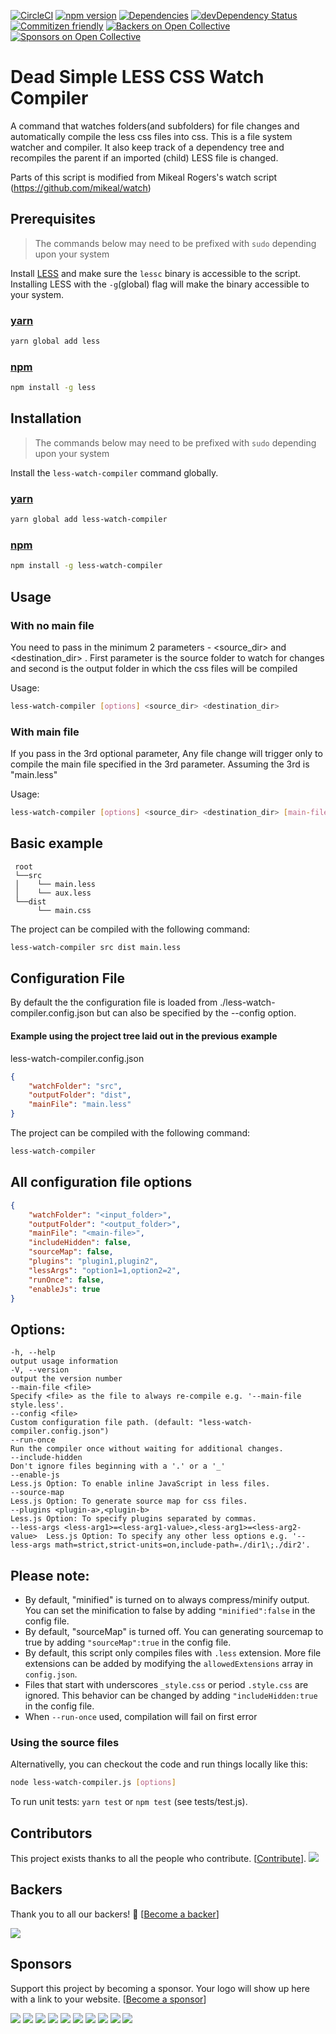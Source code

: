 [![CircleCI](https://circleci.com/gh/jonycheung/deadsimple-less-watch-compiler.svg?style=shield)](https://circleci.com/gh/jonycheung/deadsimple-less-watch-compiler) [![npm version](https://badge.fury.io/js/less-watch-compiler.svg)](https://badge.fury.io/js/less-watch-compiler) [![Dependencies](https://david-dm.org/jonycheung/deadsimple-less-watch-compiler.svg)](https://david-dm.org/jonycheung/less-watch-compiler) [![devDependency Status](https://david-dm.org/jonycheung/deadsimple-less-watch-compiler/dev-status.svg)](https://david-dm.org/jonycheung/less-watch-compiler#info=devDependencies) [![Commitizen friendly](https://img.shields.io/badge/commitizen-friendly-brightgreen.svg)](http://commitizen.github.io/cz-cli/) [![Backers on Open Collective](https://opencollective.com/less-watch-compiler/backers/badge.svg)](#backers) [![Sponsors on Open Collective](https://opencollective.com/less-watch-compiler/sponsors/badge.svg)](#sponsors) 

Dead Simple LESS CSS Watch Compiler
===================

A command that watches folders(and subfolders) for file changes and automatically compile the less css files into css. This is a file system watcher and compiler. It also keep track of a dependency tree and recompiles the parent if an imported (child) LESS file is changed.

Parts of this script is modified from Mikeal Rogers's watch script (https://github.com/mikeal/watch)


## Prerequisites
>The commands below may need to be prefixed with `sudo` depending upon your system

Install [LESS](http://www.lesscss.org/) and make sure the `lessc` binary is accessible to the script. Installing LESS with the `-g`(global) flag will make the binary accessible to your system.

### [yarn](https://yarnpkg.com/) 
```bash
yarn global add less
```

### [npm](https://www.npmjs.com/)
```bash
npm install -g less
```

## Installation
>The commands below may need to be prefixed with `sudo` depending upon your system

Install the `less-watch-compiler` command globally. 

### [yarn](https://yarnpkg.com/) 
```bash
yarn global add less-watch-compiler
```

### [npm](https://www.npmjs.com/) 
```bash
npm install -g less-watch-compiler
```

## Usage
### With no main file 
You need to pass in the minimum 2 parameters - <source_dir> and <destination_dir> . First parameter is the source folder to watch for changes and second is the output folder in which the css files will be compiled

Usage: 
```bash
less-watch-compiler [options] <source_dir> <destination_dir>
```

### With main file
If you pass in the 3rd optional parameter, Any file change will trigger only to compile the main file specified in the 3rd parameter.
Assuming the 3rd is "main.less" 

Usage: 
```bash
less-watch-compiler [options] <source_dir> <destination_dir> [main-file]
```

## Basic example
```		
 root 
 └──src
 │    └── main.less
 │    └── aux.less
 └──dist
      └── main.css
```

The project can be compiled with the following command:
```bash
less-watch-compiler src dist main.less
```

## Configuration File
By default the the configuration file is loaded from ./less-watch-compiler.config.json but can also be specified by the --config <file> option.

#### Example using the project tree laid out in the previous example

less-watch-compiler.config.json
```json
{
    "watchFolder": "src",
    "outputFolder": "dist",
    "mainFile": "main.less"
}
```
The project can be compiled with the following command:
```bash
less-watch-compiler
```

## All configuration file options
```json
{
    "watchFolder": "<input_folder>",   
    "outputFolder": "<output_folder>",
    "mainFile": "<main-file>",   
    "includeHidden": false,
    "sourceMap": false,
    "plugins": "plugin1,plugin2",
    "lessArgs": "option1=1,option2=2",
    "runOnce": false,
    "enableJs": true
}
```

## Options:

    -h, --help                                                               output usage information
    -V, --version                                                            output the version number
    --main-file <file>                                                       Specify <file> as the file to always re-compile e.g. '--main-file style.less'.
    --config <file>                                                          Custom configuration file path. (default: "less-watch-compiler.config.json")
    --run-once                                                               Run the compiler once without waiting for additional changes.
    --include-hidden                                                         Don't ignore files beginning with a '.' or a '_'
    --enable-js                                                              Less.js Option: To enable inline JavaScript in less files.
    --source-map                                                             Less.js Option: To generate source map for css files.
    --plugins <plugin-a>,<plugin-b>                                          Less.js Option: To specify plugins separated by commas.
    --less-args <less-arg1>=<less-arg1-value>,<less-arg1>=<less-arg2-value>  Less.js Option: To specify any other less options e.g. '--less-args math=strict,strict-units=on,include-path=./dir1\;./dir2'.

## Please note:
* By default, "minified" is turned on to always compress/minify output. You can set the minification to false by adding `"minified":false` in the config file.
* By default, "sourceMap" is turned off. You can generating sourcemap to true by adding `"sourceMap":true` in the config file.
* By default, this script only compiles files with `.less` extension. More file extensions can be added by modifying the `allowedExtensions` array in `config.json`.
* Files that start with underscores `_style.css` or period `.style.css` are ignored. This behavior can be changed by adding `"includeHidden:true` in the config file.
* When `--run-once` used, compilation will fail on first error

### Using the source files
Alternativelly, you can checkout the code and run things locally like this:

```bash
node less-watch-compiler.js [options]
```

To run unit tests: `yarn test` or `npm test` (see tests/test.js).


## Contributors

This project exists thanks to all the people who contribute. [[Contribute](CONTRIBUTING.md)].
<a href="https://github.com/jonycheung/deadsimple-less-watch-compiler/graphs/contributors"><img src="https://opencollective.com/less-watch-compiler/contributors.svg?width=890&button=false" /></a>


## Backers

Thank you to all our backers! 🙏 [[Become a backer](https://opencollective.com/less-watch-compiler#backer)]

<a href="https://opencollective.com/less-watch-compiler#backers" target="_blank"><img src="https://opencollective.com/less-watch-compiler/backers.svg?width=890"></a>


## Sponsors

Support this project by becoming a sponsor. Your logo will show up here with a link to your website. [[Become a sponsor](https://opencollective.com/less-watch-compiler#sponsor)]

<a href="https://opencollective.com/less-watch-compiler/sponsor/0/website" target="_blank"><img src="https://opencollective.com/less-watch-compiler/sponsor/0/avatar.svg"></a>
<a href="https://opencollective.com/less-watch-compiler/sponsor/1/website" target="_blank"><img src="https://opencollective.com/less-watch-compiler/sponsor/1/avatar.svg"></a>
<a href="https://opencollective.com/less-watch-compiler/sponsor/2/website" target="_blank"><img src="https://opencollective.com/less-watch-compiler/sponsor/2/avatar.svg"></a>
<a href="https://opencollective.com/less-watch-compiler/sponsor/3/website" target="_blank"><img src="https://opencollective.com/less-watch-compiler/sponsor/3/avatar.svg"></a>
<a href="https://opencollective.com/less-watch-compiler/sponsor/4/website" target="_blank"><img src="https://opencollective.com/less-watch-compiler/sponsor/4/avatar.svg"></a>
<a href="https://opencollective.com/less-watch-compiler/sponsor/5/website" target="_blank"><img src="https://opencollective.com/less-watch-compiler/sponsor/5/avatar.svg"></a>
<a href="https://opencollective.com/less-watch-compiler/sponsor/6/website" target="_blank"><img src="https://opencollective.com/less-watch-compiler/sponsor/6/avatar.svg"></a>
<a href="https://opencollective.com/less-watch-compiler/sponsor/7/website" target="_blank"><img src="https://opencollective.com/less-watch-compiler/sponsor/7/avatar.svg"></a>
<a href="https://opencollective.com/less-watch-compiler/sponsor/8/website" target="_blank"><img src="https://opencollective.com/less-watch-compiler/sponsor/8/avatar.svg"></a>
<a href="https://opencollective.com/less-watch-compiler/sponsor/9/website" target="_blank"><img src="https://opencollective.com/less-watch-compiler/sponsor/9/avatar.svg"></a>


